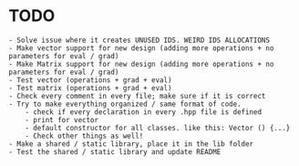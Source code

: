 # TODO

    - Solve issue where it creates UNUSED IDS. WEIRD IDS ALLOCATIONS
    - Make vector support for new design (adding more operations + no parameters for eval / grad)
    - Make Matrix support for new design (adding more operations + no parameters for eval / grad)
    - Test vector (operations + grad + eval)
    - Test matrix (operations + grad + eval)
    - Check every comment in every file; make sure if it is correct
    - Try to make everything organized / same format of code.
        - check if every declaration in every .hpp file is defined
        - print for vector
        - default constructor for all classes. like this: Vector () {...}
        - Check other things as well!
    - Make a shared / static library, place it in the lib folder
    - Test the shared / static library and update README 